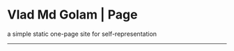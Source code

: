 Vlad Md Golam | Page
===============================
a simple static one-page site for self-representation

---
